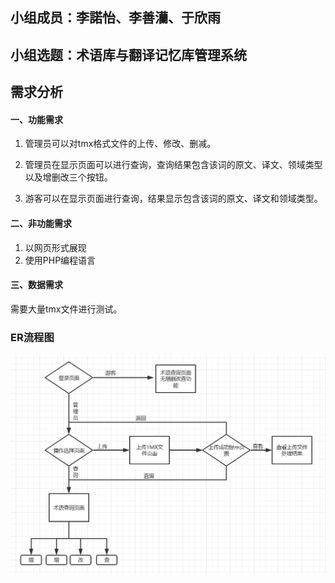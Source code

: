 ## 小组成员：李諾怡、李善灡、于欣雨

## 小组选题：术语库与翻译记忆库管理系统

## 需求分析

#### 一、功能需求

1. 管理员可以对tmx格式文件的上传、修改、删减。
2. 管理员在显示页面可以进行查询，查询结果包含该词的原文、译文、领域类型以及增删改三个按钮。

2. 游客可以在显示页面进行查询，结果显示包含该词的原文、译文和领域类型。

#### 二、非功能需求

1. 以网页形式展现
2. 使用PHP编程语言

#### 三、数据需求

  需要大量tmx文件进行测试。

### ER流程图

![miss](image.png)

